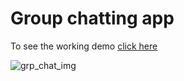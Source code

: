 # Group chatting app
To see the working demo      [click here](https://chatting-gp.netlify.app/)


![grp_chat_img](https://user-images.githubusercontent.com/87596903/182890135-12a469e6-1626-4473-9733-6d48e41641f8.png)
